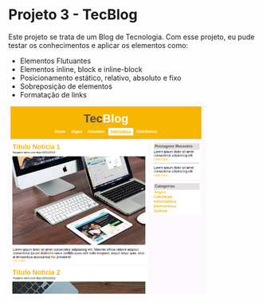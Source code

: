 # Projeto 3 - TecBlog
Este projeto se trata de um Blog de Tecnologia. Com esse projeto, eu pude testar os conhecimentos e aplicar os elementos como:

- Elementos Flutuantes
- Elementos inline, block e inline-block
- Posicionamento estático, relativo, absoluto e fixo
- Sobreposição de elementos
- Formatação de links

<img src="paginas/index.png" width="400px">
